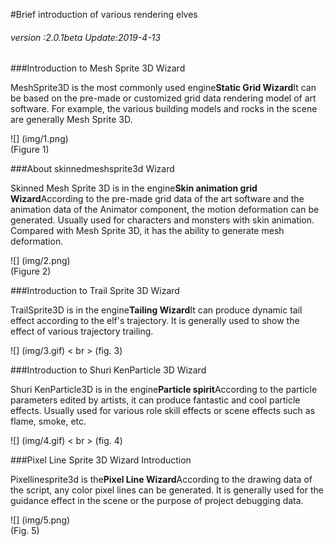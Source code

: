 #Brief introduction of various rendering elves

###### *version :2.0.1beta   Update:2019-4-13*

###Introduction to Mesh Sprite 3D Wizard

MeshSprite3D is the most commonly used engine**Static Grid Wizard**It can be based on the pre-made or customized grid data rendering model of art software. For example, the various building models and rocks in the scene are generally Mesh Sprite 3D.

![] (img/1.png)<br> (Figure 1)

###About skinnedmeshsprite3d Wizard

Skinned Mesh Sprite 3D is in the engine**Skin animation grid Wizard**According to the pre-made grid data of the art software and the animation data of the Animator component, the motion deformation can be generated. Usually used for characters and monsters with skin animation. Compared with Mesh Sprite 3D, it has the ability to generate mesh deformation.

![] (img/2.png)<br> (Figure 2)

###Introduction to Trail Sprite 3D Wizard

TrailSprite3D is in the engine**Tailing Wizard**It can produce dynamic tail effect according to the elf's trajectory. It is generally used to show the effect of various trajectory trailing.

![] (img/3.gif) < br > (fig. 3)

###Introduction to Shuri KenParticle 3D Wizard

Shuri KenParticle3D is in the engine**Particle spirit**According to the particle parameters edited by artists, it can produce fantastic and cool particle effects. Usually used for various role skill effects or scene effects such as flame, smoke, etc.

![] (img/4.gif) < br > (fig. 4)

###Pixel Line Sprite 3D Wizard Introduction

Pixellinesprite3d is the**Pixel Line Wizard**According to the drawing data of the script, any color pixel lines can be generated. It is generally used for the guidance effect in the scene or the purpose of project debugging data.

![] (img/5.png)<br> (Fig. 5)
